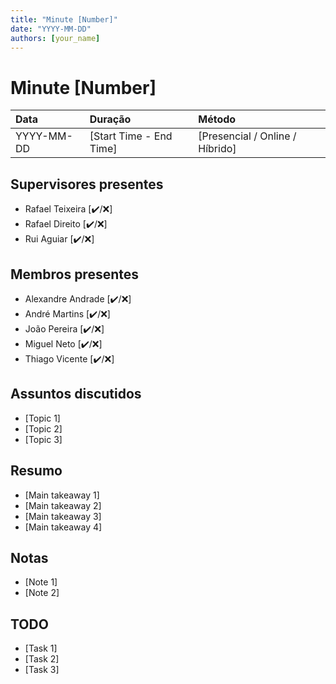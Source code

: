 ```yaml
---
title: "Minute [Number]"
date: "YYYY-MM-DD"
authors: [your_name]
---
```


# Minute [Number]

| **Data** | **Duração** | **Método** |
|:----------|:------------|:-------------|
| YYYY-MM-DD | [Start Time - End Time] | [Presencial / Online / Híbrido] |

## Supervisores presentes
- Rafael Teixeira [✔️/❌]
- Rafael Direito [✔️/❌]
- Rui Aguiar [✔️/❌]

## Membros presentes
- Alexandre Andrade [✔️/❌]
- André Martins [✔️/❌]
- João Pereira [✔️/❌]
- Miguel Neto [✔️/❌]
- Thiago Vicente [✔️/❌]

## Assuntos discutidos
- [Topic 1]
- [Topic 2]
- [Topic 3]

## Resumo
- [Main takeaway 1]
- [Main takeaway 2]
- [Main takeaway 3]
- [Main takeaway 4]

## Notas
- [Note 1]
- [Note 2]

## TODO
- [Task 1]
- [Task 2]
- [Task 3]
